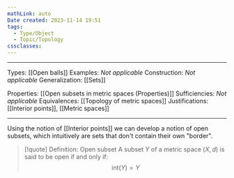 ```yaml
---
mathLink: auto
Date created: 2023-11-14 19:51
tags:
  - Type/Object
  - Topic/Topology
cssclasses:
---
```


---  

Types: [[Open balls]]
Examples: _Not applicable_
Construction: _Not applicable_
Generalization: [[Sets]]

Properties: [[Open subsets in metric spaces (Properties)]]
Sufficiencies: _Not applicable_
Equivalences: [[Topology of metric spaces]]
Justifications: [[Interior points]], [[Metric spaces]]

---

Using the notion of [[Interior points]] we can develop a notion of open subsets, which intuitively are sets that don't contain their own "border".

> [!quote] Definition: Open subset
> A subset $Y$ of a metric space $(X,d)$ is said to be open if and only if:$$\text{int}(Y)=Y$$







